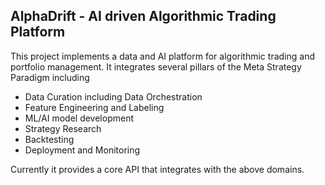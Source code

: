 ## AlphaDrift - AI driven Algorithmic Trading Platform

This project implements a data and AI platform for algorithmic trading and portfolio management. 
It integrates several pillars of the Meta Strategy Paradigm including 

  - Data Curation including Data Orchestration
  - Feature Engineering and Labeling
  - ML/AI model development
  - Strategy Research
  - Backtesting
  - Deployment and Monitoring

Currently it provides a core API that integrates with the above domains. 



<!--

**Here are some ideas to get you started:**

🙋‍♀️ A short introduction - what is your organization all about?
🌈 Contribution guidelines - how can the community get involved?
👩‍💻 Useful resources - where can the community find your docs? Is there anything else the community should know?
🍿 Fun facts - what does your team eat for breakfast?
🧙 Remember, you can do mighty things with the power of [Markdown](https://docs.github.com/github/writing-on-github/getting-started-with-writing-and-formatting-on-github/basic-writing-and-formatting-syntax)
-->
